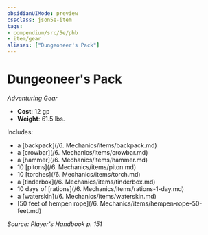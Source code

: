 ```yaml
---
obsidianUIMode: preview
cssclass: json5e-item
tags:
- compendium/src/5e/phb
- item/gear
aliases: ["Dungeoneer's Pack"]
---
```

# Dungeoneer's Pack
*Adventuring Gear*  

- **Cost**: 12 gp
- **Weight**: 61.5 lbs.

Includes:

- a [backpack](/6. Mechanics/items/backpack.md)  
- a [crowbar](/6. Mechanics/items/crowbar.md)  
- a [hammer](/6. Mechanics/items/hammer.md)  
- 10 [pitons](/6. Mechanics/items/piton.md)  
- 10 [torches](/6. Mechanics/items/torch.md)  
- a [tinderbox](/6. Mechanics/items/tinderbox.md)  
- 10 days of [rations](/6. Mechanics/items/rations-1-day.md)  
- a [waterskin](/6. Mechanics/items/waterskin.md)  
- [50 feet of hempen rope](/6. Mechanics/items/hempen-rope-50-feet.md)  

*Source: Player's Handbook p. 151*